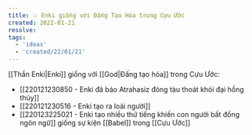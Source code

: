 ```yaml
---
title: 💥 Enki giống với Đấng Tạo Hóa trong Cựu Ước
created: 2022-01-21
resolve: 
tags:
  - 'ideas'
  - 'created/22/01/21'
---
```


[[Thần Enki|Enki]] giống với [[God|Đấng tạo hóa]] trong Cựu Ước:

- [[220121230850 - Enki đã báo Atrahasiz đóng tàu thoát khỏi đại hồng thủy]]
- [[220121230516 - Enki tạo ra loài người]]
- [[220123225021 - Enki tạo nhiều thứ tiếng khiến con người bất đồng ngôn ngữ]] giống sự kiện [[Babel]] trong [[Cựu Ước]]